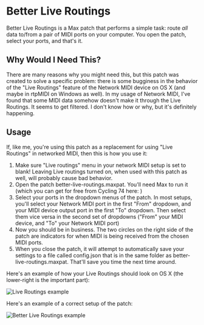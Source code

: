 # Better Live Routings

Better Live Routings is a Max patch that performs a simple task: route *all* data to/from a pair of MIDI ports on your computer. You open the patch, select your ports, and that's it.

## Why Would I Need This?

There are many reasons why you might need this, but this patch was created to solve a specific problem: there is some bugginess in the behavior of the "Live Routings" feature of the Network MIDI device on OS X (and maybe in rtpMIDI on Windows as well). In my usage of Network MIDI, I've found that some MIDI data somehow doesn't make it through the Live Routings. It seems to get filtered. I don't know how or why, but it's definitely happening.

## Usage

If, like me, you're using this patch as a replacement for using "Live Routings" in networked MIDI, then this is how you use it:

1. Make sure "Live routings" menu in your network MIDI setup is set to blank! Leaving Live routings turned on, when used with this patch as well, will probably cause bad behavior.
2. Open the patch better-live-routings.maxpat. You'll need Max to run it (which you can get for free from Cycling 74 here: )
3. Select your ports in the dropdown menus of the patch. In most setups, you'll select your Network MIDI port in the first "From" dropdown, and your MIDI device output port in the first "To" dropdown. Then select them vice versa in the second set of dropdowns ("From" your MIDI device, and "To" your Network MIDI port)
4. Now you should be in business. The two circles on the right side of the patch are indicators for when MIDI is being received from the chosen MIDI ports.
5. When you close the patch, it will attempt to automatically save your settings to a file called config.json that is in the same folder as better-live-routings.maxpat. That'll save you time the next time around.

Here's an example of how your Live Routings should look on OS X (the lower-right is the important part):

![Live Routings example](https://coffeeshopped.com/sites/default/files/pages/Screen%20Shot%202015-04-16%20at%204.37.44%20PM.png)

Here's an example of a correct setup of the patch:

![Better Live Routings example](https://coffeeshopped.com/sites/default/files/pages/Screen%20Shot%202015-04-16%20at%204.43.58%20PM.png)
